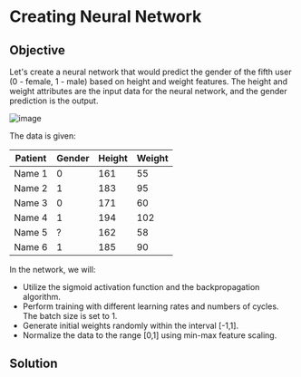 # Creating Neural Network


## Objective

Let's create a neural network that would predict the gender of the fifth user (0 - female, 1 - male) based on height and weight features. The height and weight attributes are the input data for the neural network, and the gender prediction is the output. 

![image]()

The data is given:

| Patient | Gender | Height | Weight |
| ------- | ------ | ------ | ------ |
| Name 1  | 0      | 161    | 55     |
| Name 2  | 1      | 183    | 95     |
| Name 3  | 0      | 171    | 60     |
| Name 4  | 1      | 194    | 102    |
| Name 5  | ?      | 162    | 58     |
| Name 6  | 1      | 185    | 90     |


In the network, we will:

- Utilize the sigmoid activation function and the backpropagation algorithm. 
- Perform training with different learning rates and numbers of cycles. The batch size is set to 1. 
- Generate initial weights randomly within the interval [-1,1]. 
- Normalize the data to the range [0,1] using min-max feature scaling.

## Solution




